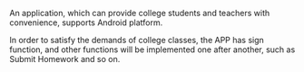 An application, which can provide college students and teachers with convenience, supports Android platform.

In order to satisfy the demands of college classes, the APP has sign function, and other functions will be implemented one after another, such as Submit Homework and so on.
